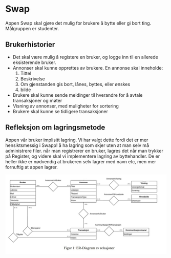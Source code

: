 # Swap
Appen Swap skal gjøre det mulig for brukere å bytte eller gi bort ting. Målgruppen er studenter. 

## Brukerhistorier

- Det skal være mulig å registere en bruker, og logge inn til en allerede eksisterende bruker.
- Annonser skal kunne opprettes av brukere. En annonse skal inneholde:
    1. Tittel
    2. Beskrivelse
    3. Om gjenstanden gis bort, lånes, byttes, eller ønskes
    4. bilde
- Brukere skal kunne sende meldinger til hverandre for å avtale transaksjoner og møter
- Visning av annonser, med muligheter for sortering
- Brukere skal kunne se tidligere transaksjoner

## Refleksjon om lagringsmetode

Appen vår bruker implisitt lagring.
Vi har valgt dette fordi det er mer hensiktsmessig i Swapp! å ha lagring som skjer uten at man selv må administrere filer.
når man registrerer en bruker, lagres det når man trykker på Register, og videre skal vi implementere lagring av byttehandler.
 De er heller ikke er nødvendig at brukeren selv lagrer med navn etc, men mer fornuftig at appen lagrer.

![alt text](readmeBilde.jpg)